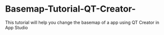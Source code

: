 # Basemap-Tutorial-QT-Creator-
This tutorial will help you change the basemap of a app using QT Creator in App Studio 
